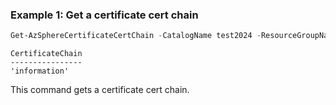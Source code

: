 ### Example 1: Get a certificate cert chain
```powershell
Get-AzSphereCertificateCertChain -CatalogName test2024 -ResourceGroupName joyer-test -SerialNumber 'serial number'
```

```output
CertificateChain
----------------
'information'
```

This command gets a certificate cert chain.

